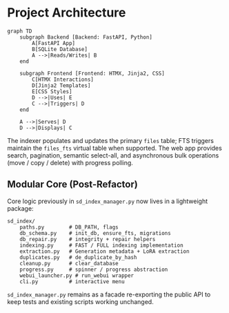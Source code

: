 # Project Architecture

```mermaid
graph TD
    subgraph Backend [Backend: FastAPI, Python]
        A[FastAPI App]
        B[SQLite Database]
        A -->|Reads/Writes| B
    end

    subgraph Frontend [Frontend: HTMX, Jinja2, CSS]
        C[HTMX Interactions]
        D[Jinja2 Templates]
        E[CSS Styles]
        D -->|Uses| E
        C -->|Triggers| D
    end

    A -->|Serves| D
    D -->|Displays| C
```

The indexer populates and updates the primary `files` table; FTS triggers maintain the `files_fts` virtual table when supported. The web app provides search, pagination, semantic select-all, and asynchronous bulk operations (move / copy / delete) with progress polling.

## Modular Core (Post-Refactor)
Core logic previously in `sd_index_manager.py` now lives in a lightweight package:

```
sd_index/
    paths.py        # DB_PATH, flags
    db_schema.py    # init_db, ensure_fts, migrations
    db_repair.py    # integrity + repair helpers
    indexing.py     # FAST / FULL indexing implementation
    extraction.py   # Generation metadata + LoRA extraction
    duplicates.py   # de_duplicate_by_hash
    cleanup.py      # clear_database
    progress.py     # spinner / progress abstraction
    webui_launcher.py # run_webui wrapper
    cli.py          # interactive menu
```

`sd_index_manager.py` remains as a facade re-exporting the public API to keep tests and existing scripts working unchanged.
